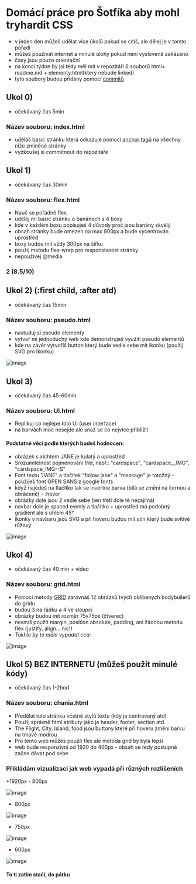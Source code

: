 # Domácí práce pro Šotfíka aby mohl tryhardit CSS

* v jeden den můžeš udělat více úkolů pokud se cítíš, ale dělej je v tomto pořadí
* můžeš používat internet a minulé úlohy pokud není vysloveně zakázáno
* časy jsou pouze orientační
* na konci týdne by jsi tedy měl mít v repozitáři 6 souborů html+ readme.md + elementy.html(který nebude linked)
* tyto soubory budou přidány pomocí <a href="https://www.youtube.com/watch?v=B8RSMBSzFuA&ab_channel=Luis">commitů<a>

## Ukol 0) 
* očekávaný čas 5min
### Název souboru: index.html
* uděláš basic stránku která odkazuje pomocí <a href="https://www.w3schools.com/tags/tag_a.asp" target="blank">anchor tagů<a> na všechny níže zmíněné stránky
* vyzkoušej si commitnout do repozitáře

## Ukol 1) 
* očekávaný čas 30min
### Název souboru: flex.html
* Nauč se pořádně flex, 
* udělej mi basic stránku o banánech s 4 boxy
* kde v každém boxu popisuješ 4 důvody proč jsou banány skvělý
* obsah stránky bude omezen na max 800px a bude vycentrován uprostřed
* boxy budou mít vždy 300px na šířku
* použij metodu flex-wrap pro responsivnost stránky
* nepoužívej @media
### 2 (8.5/10)

## Ukol 2) (:first child, :after atd)
* očekávaný čas 15min
### Název souboru: pseudo.html
* nastuduj si pseudo elementy
* vytvoř mi jednoduchý web kde demonstruješ využití pseudo elementů 
* kde na závěr vytvoříš button který bude vedle sebe mít ikonku (použij SVG pro ikonku)

![image](https://user-images.githubusercontent.com/91286763/212567880-48b86275-7970-4506-b3a4-86208d0ab7de.png)

## Ukol 3)
* očekávaný čas 45-60min
### Název souboru: UI.html
* Replikuj co nejlépe toto UI (user interface)
* na barvách moc nesejde ale snaž se co nejvíce přiblížit
#### Podstatné věci podle kterých budeš hodnocen:
* obrázek s xichtem JANE je kulatý a uprostřed
* Srozumitelnost pojmenování tříd, např.: "cardspace", "cardspace__IMG", "cardspace_IMG--S"
* Font textu "JANE" a tlačítek "follow jane" a "message" je totožný - použiješ font OPEN SANS z google fonts
* když najedeš na tlačítko tak se invertne barva (bílá se změní na černou a obráceně) - :hover
* obrázky dole jsou 2 vedle sebe (ten třetí dole tě nezajímá)
* navbar dole je spaced evenly a tlačítko + uprostřed má podobný gradient ale s úhlem 45° 
* ikonky v navbaru jsou SVG a při hoveru budou mít stín který bude svítivě růžový

![image](https://user-images.githubusercontent.com/91286763/212567954-2d72e826-f91e-439f-9207-8411b7cca920.png)

## Ukol 4)
* očekávaný čas 40 min + video
### Název souboru: grid.html
* Pomocí metody <a href="https://www.youtube.com/watch?v=EiNiSFIPIQE&ab_channel=SlayingTheDragon ">GRID</a> zarovnáš 12 obrázků tvých oblíbených bodybuilerů do gridu
* budou 3 na řádku a 4 ve sloupci
* obrázky budou mít rozměr 75x75px (čtverec)
* nesmíš použít margin, position absolute, padding, ani žádnou metodu flex (justify, align... nic!)
* *Takhle by to mělo vypadat cca:*

![image](https://user-images.githubusercontent.com/91286763/212568558-ba0509b5-3a88-46d7-8d13-e7ecc5c516a9.png)

## Ukol 5) BEZ INTERNETU (můžeš použít minulé kódy)
* očekávaný čas 1-2hod
### Název souboru: chania.html
* Předělat tuto stránku včetně stylů textu (kdy je centrovaný atd)
* Použij správně html atributy jako je header, footer, section atd.
* The Flight, City, Island, food jsou buttony které při hoveru změní barvu na tmavě modrou
* Pro tento web můžes použít flex ale metoda grid by byla lepší
* web bude responzivní od 1920 do 400px - obsah se tedy postupně začne dávat pod sebe
### Přikládám vizualizaci jak web vypadá při různých rozlišeních
  
*1920px - 800px

![image](https://user-images.githubusercontent.com/91286763/212568829-d2b9030a-7ea5-4b19-af69-2caf9f00fb94.png)

* 800px

![image](https://user-images.githubusercontent.com/91286763/212568852-82f30c1a-b95d-4e8b-be66-67ec02760c4c.png)

* 750px

![image](https://user-images.githubusercontent.com/91286763/212568921-7a1aa53e-07e0-4846-8945-9a1d320aafed.png)

* 600px

![image](https://user-images.githubusercontent.com/91286763/212568876-cc7f249b-857f-4df1-a057-ed59ec56665c.png)



#### To ti zatím stačí, do pátku

